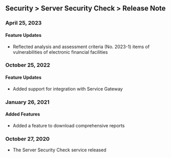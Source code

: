 ## Security > Server Security Check > Release Note

### April 25, 2023

#### Feature Updates
* Reflected analysis and assessment criteria (No. 2023-1) items of vulnerabilities of electronic financial facilities

### October 25, 2022

#### Feature Updates
* Added support for integration with Service Gateway

### January 26, 2021

#### Added Features
* Added a feature to download comprehensive reports

### October 27, 2020
* The Server Security Check service released

